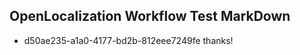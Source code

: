 ## OpenLocalization Workflow Test MarkDown
* d50ae235-a1a0-4177-bd2b-812eee7249fe thanks!

<!--HONumber=Jul16_HO2-->


